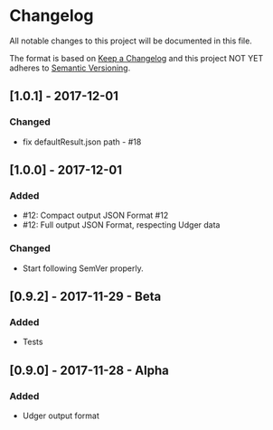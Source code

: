 # Changelog
All notable changes to this project will be documented in this file.

The format is based on [Keep a Changelog](http://keepachangelog.com/en/1.0.0/)
and this project NOT YET adheres to [Semantic Versioning](http://semver.org/spec/v2.0.0.html).

## [1.0.1] - 2017-12-01
### Changed
* fix defaultResult.json path - #18

## [1.0.0] - 2017-12-01
### Added
* #12: Compact output JSON Format #12
* #12: Full output JSON Format, respecting Udger data

### Changed
* Start following SemVer properly.

## [0.9.2] - 2017-11-29 - Beta
### Added
* Tests

## [0.9.0] - 2017-11-28 - Alpha
### Added
* Udger output format